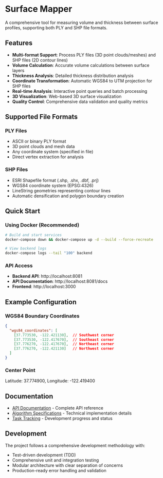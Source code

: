 # Surface Mapper

A comprehensive tool for measuring volume and thickness between surface profiles, supporting both PLY and SHP file formats.

## Features

- **Multi-format Support**: Process PLY files (3D point clouds/meshes) and SHP files (2D contour lines)
- **Volume Calculation**: Accurate volume calculations between surface layers
- **Thickness Analysis**: Detailed thickness distribution analysis
- **Coordinate Transformation**: Automatic WGS84 to UTM projection for SHP files
- **Real-time Analysis**: Interactive point queries and batch processing
- **3D Visualization**: Web-based 3D surface visualization
- **Quality Control**: Comprehensive data validation and quality metrics

## Supported File Formats

### PLY Files
- ASCII or binary PLY format
- 3D point clouds and mesh data
- Any coordinate system (specified in file)
- Direct vertex extraction for analysis

### SHP Files
- ESRI Shapefile format (.shp, .shx, .dbf, .prj)
- WGS84 coordinate system (EPSG:4326)
- LineString geometries representing contour lines
- Automatic densification and polygon boundary creation

## Quick Start

### Using Docker (Recommended)

```bash
# Build and start services
docker-compose down && docker-compose up -d --build --force-recreate

# View backend logs
docker-compose logs --tail "100" backend
```

### API Access

- **Backend API**: http://localhost:8081
- **API Documentation**: http://localhost:8081/docs
- **Frontend**: http://localhost:3000

## Example Configuration

### WGS84 Boundary Coordinates
```json
{
  "wgs84_coordinates": [
    [37.773530, -122.421130],  // Southwest corner
    [37.773530, -122.417670],  // Southeast corner  
    [37.776270, -122.417670],  // Northeast corner
    [37.776270, -122.421130]   // Northwest corner
  ]
}
```

### Center Point
Latitude: 37.774900, Longitude: -122.419400

## Documentation

- [API Documentation](docs/api_documentation.md) - Complete API reference
- [Algorithm Specifications](docs/algorithm_specifications.md) - Technical implementation details
- [Task Tracking](requirements/task_tracking.md) - Development progress and status

## Development

The project follows a comprehensive development methodology with:
- Test-driven development (TDD)
- Comprehensive unit and integration testing
- Modular architecture with clear separation of concerns
- Production-ready error handling and validation